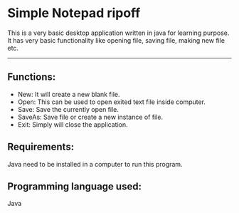 # Simple Notepad ripoff
This is a very basic desktop application written in java for learning purpose. It has very basic functionality like opening file, saving file, making new file etc.
 
 ----

## Functions:
- New: It will create a new blank file.
- Open: This can be used to open exited text file inside computer.
- Save: Save the currently open file.
- SaveAs: Save file or create a new instance of file.
- Exit: Simply will close the application.

## Requirements:
Java need to be installed in a computer to run this program.

## Programming language used:
Java
